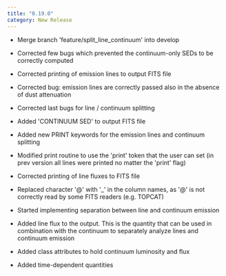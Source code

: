 ```yaml
---
title: "0.19.0"
category: New Release
---
```

  - Merge branch 'feature/split_line_continuum' into develop

  - Corrected few bugs which prevented the continuum-only SEDs to be correctly computed

  - Corrected printing of emission lines to output FITS file

  - Corrected bug: emission lines are correctly passed also in the absence of dust attenuation

  - Corrected last bugs for line / continuum splitting

  - Added 'CONTINUUM SED' to output FITS file

  - Added new PRINT keywords for the emission lines and continuum splitting

  - Modified print routine to use the 'print' token that the user can set (in prev version all lines were printed no matter the 'print' flag)

  - Corrected printing of line fluxes to FITS file

  - Replaced character '@' with '_' in the column names, as '@' is not correctly read by some FITS readers (e.g. TOPCAT)

  - Started implementing separation between line and continuum emission

  - Added line flux to the output. This is the quantity that can be used in combination with the continuum to separately analyze lines and continuum emission

  - Added class attributes to hold continuum luminosity and flux

  - Added time-dependent quantities



